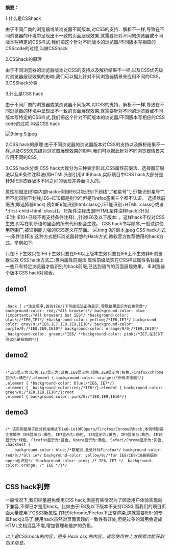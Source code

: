 
**摘要：**

1.什么是CSShack

由于不同厂商的浏览器或某浏览器不同版本,对CSS的支持、解析不一样,导致在不同浏览器的环境中呈现出不一致的页面展现效果,就需要针对不同的浏览器或不同版本写特定的CSS样式,我们把这个针对不同版本的浏览器/不同版本写相应的CSScode的过程,叫做CSShack

2.CSShack的原理

由于不同浏览器的浏览器版本对CSS的支持以及解析结果不一样,以及CSS优先级对浏览器展现效果的影响,我们可以据此针对不同浏览器情景来应用不同的CSS。3.CSShack分类

3.什么是CSS hack

由于不同厂商的浏览器或某浏览器不同版本,对CSS的支持、解析不一样,导致在不同浏览器的环境中呈现出不一致的页面展现效果,就需要针对不同的浏览器或不同版本写特定的CSS样式,我们把这个针对不同版本的浏览器/不同版本写相应的CSS code的过程,叫做CSS hack

![9timg 9.jpeg](http://pczp7a1z5.bkt.clouddn.com/FmMiXV1_pQwpi92gDjAXZOH5VUdh)

2.CSS hack的原理
由于不同浏览器的浏览器版本对CSS的支持以及解析结果不一样,以及CSS优先级对浏览器展现效果的影响,我们可以据此针对不同浏览器情景来应用不同的CSS。

3.CSS hack分类
CSS hack大致分为三种表示形式,CSS属性前缀法、选择器前缀法以及IE条件注释法(即HTML头部引用if IE)hack,实际项目中CSS hack大部分是针对IE浏览器版本不同之间的表现差异而引入的。

属性前缀法(即类内部hack):例如IE6只能识别下划线“_”和星号”“,IE7能识别星号“”,但不能识别下划线,IE6~IE10都是别“/9”,但是Firefox签署三个都不认识。
选择器前缀法(即选择器hack):例如IE6能识别html.class{},IE7能识别+HTML .class{}或者*:first-child+html .class{}。
IE条件注释法(即HTML条件注释hack):针对IE(注:IE10+已经不再支持条件注释): ,针对IE6及以下版本: 。这样hack不仅对CSS生效,对写在判断语句里面的所有代码都会生效。
CSS hack书写顺序,一般试讲使用范围广,被识别能力强的CSS定义在前面。
![timg 9的副本.jpeg](http://pczp7a1z5.bkt.clouddn.com/FgVNLbZqt5U2lWYlTH8EVUJYtII_)
CSS hack方式一:条件注释法
这种方式是IE浏览器转悠的Hack方式,微软官方推荐使用的hack方式。举例如下:

只在IE下生效<!--[if IE]> 这段文字只在IE浏览器下显示<![endif]-->只在IE6下生效<!--[if IE 6]> 这段文字只有在IE6浏览器下显示<![endif]-->只要在IE6以上版本生效<!--[if gte IE 6]> 这段文字只有在IE6以上(包括)版本IE浏览器显示<![endif]-->只要在IE8上不生效<!--[if ! IE 8]> 这段文字在非IE8浏览器显示<![endif]-->非IE浏览器生效<!--[if ! IE]> 这段文字只在非IE浏览器显示<![endif]-->
CSS hack方式二:类内属性前缀法
属性前缀法实在CSS样式属性名钱加上一些只有特定浏览器才能识别的hack前缀,已达到语气的页面展现效果。 
IE浏览器个版本CSS hack对照表。


## demo1
```language

.hack { /*注意顺序,否则IE6/7下可能无法正确显示,导致结果显示为白色背景*/ background-color: red;/*All browsers*/ background-color: blue !important;/*All browsers but IE6*/ *background-color: black;/*IE6,IE7*/ +background-color: yellow;/*IE6,IE7*/ background-color: gray/9;/*IE6,IE7,IE8,IE9,IE10*/ background-color: purple/0;/*IE8,IE9,IE10*/ background-color: orange/9/0;/*IE9,IE10*/ _background-color: green;/*IE6/ *+background-color: pink;/*IE7,在IE6下测试也是有效的*/}

```




## demo2

```language

/*IE6显示为:红色,IE7显示为:蓝色,IE8显示为:绿色,IE9显示为:粉色,Firefox/chrome显示为:橘色*/.element { background-color: orange;/*所有浏览器*/}
.element { *background-color: blue;/*IE6、IE7*/}
.element { _background-color:red;/*IE6*/}.element { background-color: green/0;/*IE8,IE9,IE10*/}:root 
.element { background-color: pink/0;/*IE8,IE9,IE10*/}

```



## demo3

```language

/* 该实例是用于区分标准模式下ie6~ie10和Opera/Firefox/Chrome的hack,本例特别要注意顺序 IE6显示为:橘色, IE7显示为:粉色, IE8显示为:黄色, IE9显示为:紫色, IE10显示为:绿色, Firefox显示为:蓝色, Opera显示为:黑色, Safari/Chrome显示为:灰色, 
.hacktest { 
	background-color: blue;/*都是别,此处针对Firefox*/ background-color: red/9;/*all ie*/ background-color: yellow/0;/*for IE8/IE9/10最新版的opera也识别*/ *background-color: pink; /* IE6、IE7 */ _background-color: orange; /* IE6 */}*/


```


## CSS hack利弊
一般情况下,我们尽量避免使用CSS hack,但是有些情况为了顾及用户体验实现向下兼容,不得已才是用hack。比如由于IE8及以下版本不支持CSS3,而我们的项目页面大量使用了CSS3新属性,在IE9/chrome/Firefox下正常渲染,这就需要IE8-的专属hack出马了,使用hack虽然对页面表现的一致性有好处,但是过多的滥用会造成HTML文档混乱不堪,增加管理和维护的负担。

*以上是CSS:hack的内容，更多 Hack css 的内容，请您使用右上方搜索功能获取相关信息。*